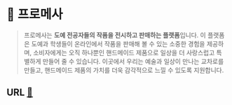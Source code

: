 # 🍶 프로메사

> 프로메사는 **도예 전공자들의 작품을 전시하고 판매하는 플랫폼**입니다. 이 플랫폼은 도예과 학생들이 온라인에서 작품을 판매해 볼 수 있는 소중한 경험을 제공하며, 소비자에게는 오직 하나뿐인 핸드메이드 제품으로 일상을 더 사랑스럽고 특별하게 만들어 줄 수 있습니다. 이곳에서 우리는 예술과 일상이 만나는 교차로를 만들고, 핸드메이드 제품의 가치를 더욱 감각적으로 느낄 수 있도록 지원합니다.

## URL [🔗](https://ceos-promesa.vercel.app)
